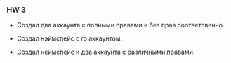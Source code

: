 ### HW 3

* Создал два аккаунта с полными правами и без прав соответсвенно.

* Создал нэймспейс с ro аккаунтом.

* Создал неймспейс и два аккаунта с различными правами.

